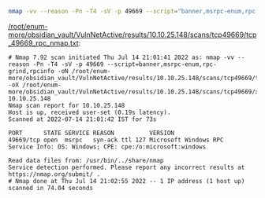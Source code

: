 ```bash
nmap -vv --reason -Pn -T4 -sV -p 49669 --script="banner,msrpc-enum,rpc-grind,rpcinfo" -oN "/root/enum-more/obsidian_vault/VulnNetActive/results/10.10.25.148/scans/tcp49669/tcp_49669_rpc_nmap.txt" -oX "/root/enum-more/obsidian_vault/VulnNetActive/results/10.10.25.148/scans/tcp49669/xml/tcp_49669_rpc_nmap.xml" 10.10.25.148
```

[/root/enum-more/obsidian_vault/VulnNetActive/results/10.10.25.148/scans/tcp49669/tcp_49669_rpc_nmap.txt](file:///root/enum-more/obsidian_vault/VulnNetActive/results/10.10.25.148/scans/tcp49669/tcp_49669_rpc_nmap.txt):

```
# Nmap 7.92 scan initiated Thu Jul 14 21:01:41 2022 as: nmap -vv --reason -Pn -T4 -sV -p 49669 --script=banner,msrpc-enum,rpc-grind,rpcinfo -oN /root/enum-more/obsidian_vault/VulnNetActive/results/10.10.25.148/scans/tcp49669/tcp_49669_rpc_nmap.txt -oX /root/enum-more/obsidian_vault/VulnNetActive/results/10.10.25.148/scans/tcp49669/xml/tcp_49669_rpc_nmap.xml 10.10.25.148
Nmap scan report for 10.10.25.148
Host is up, received user-set (0.19s latency).
Scanned at 2022-07-14 21:01:42 IST for 73s

PORT      STATE SERVICE REASON          VERSION
49669/tcp open  msrpc   syn-ack ttl 127 Microsoft Windows RPC
Service Info: OS: Windows; CPE: cpe:/o:microsoft:windows

Read data files from: /usr/bin/../share/nmap
Service detection performed. Please report any incorrect results at https://nmap.org/submit/ .
# Nmap done at Thu Jul 14 21:02:55 2022 -- 1 IP address (1 host up) scanned in 74.04 seconds

```
